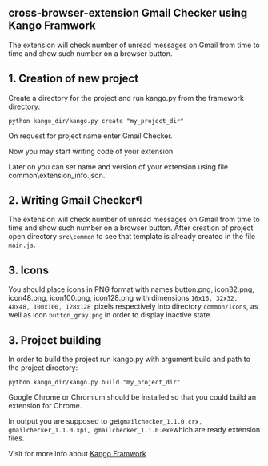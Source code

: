 ## cross-browser-extension Gmail Checker using Kango Framwork
The extension will check number of unread messages on Gmail from time to time and show such number on a browser button.

## 1. Creation of new project
Create a directory for the project and run kango.py from the framework directory:
```
python kango_dir/kango.py create "my_project_dir"
```
On request for project name enter Gmail Checker.

Now you may start writing code of your extension.

Later on you can set name and version of your extension using file common\extension_info.json.

## 2. Writing Gmail Checker¶
The extension will check number of unread messages on Gmail from time to time and show such number on a browser button.
After creation of project open directory ```src\common``` to see that template is already created in the file ```main.js```.
## 3. Icons
You should place icons in PNG format with names button.png, icon32.png, icon48.png, icon100.png, icon128.png with 
dimensions ```16x16, 32x32, 48x48, 100x100, 128x128 ```pixels respectively into directory ```common/icons```, as well as icon
```button_gray.png``` in order to display inactive state.

## 3. Project building
In order to build the project run kango.py with argument build and path to the project directory:
```
python kango_dir/kango.py build "my_project_dir"
```
Google Chrome or Chromium should be installed so that you could build an extension for Chrome.

In output you are supposed to get``` gmailchecker_1.1.0.crx, gmailchecker_1.1.0.xpi, gmailchecker_1.1.0.exe ```which are ready 
extension files.

Visit for more info about <a href="http://kangoextensions.com/">Kango Framwork</a>
